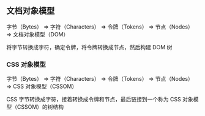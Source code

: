 ## 文档对象模型

字节（Bytes） => 字符（Characters） => 令牌（Tokens） => 节点（Nodes） => 文档对象模型（DOM）

将字节转换成字符，确定令牌，将令牌转换成节点，然后构建 DOM 树

### CSS 对象模型

字节（Bytes） => 字符（Characters） => 令牌（Tokens） => 节点（Nodes） => CSS 对象模型（CSSOM）

CSS 字节转换成字符，接着转换成令牌和节点，最后链接到一个称为 CSS 对象模型（CSSOM）的树结构